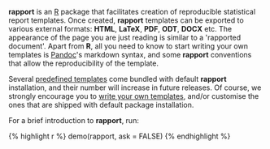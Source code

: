 **rapport** is an [R](http://r-project.org ) package that facilitates creation of reproducible statistical report templates. Once created, **rapport** templates can be exported to various external formats: **HTML**, **LaTeX**, **PDF**, **ODT**, **DOCX** etc. The appearance of the page you are just reading is similar to a 'rapported document'. Apart from **R**, all you need to know to start writing your own templates is [Pandoc](http://johnmacfarlane.net/pandoc/index.html )'s markdown syntax, and some **rapport** conventions that allow the reproducibility of the template.

Several [predefined templates](#templates ) come bundled with default **rapport** installation, and their number will increase in future releases. Of course, we strongly encourage you to [write your own templates](#custom), and/or customise the ones that are shipped with default package installation.

For a brief introduction to **rapport**, run:

{% highlight r %}
demo(rapport, ask = FALSE)
{% endhighlight %}
